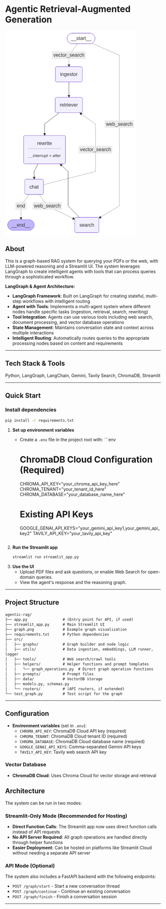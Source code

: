 # Agentic Retrieval-Augmented Generation

![Agentic RAG Flow](graph.png)

## About

This is a graph-based RAG system for querying your PDFs or the web, with LLM-powered reasoning and a Streamlit UI. The system leverages LangGraph to create intelligent agents with tools that can process queries through a sophisticated workflow.

**LangGraph & Agent Architecture:**
- **LangGraph Framework**: Built on LangGraph for creating stateful, multi-step workflows with intelligent routing
- **Agent with Tools**: Implements a multi-agent system where different nodes handle specific tasks (ingestion, retrieval, search, rewriting)
- **Tool Integration**: Agents can use various tools including web search, document processing, and vector database operations
- **State Management**: Maintains conversation state and context across multiple interactions
- **Intelligent Routing**: Automatically routes queries to the appropriate processing nodes based on content and requirements

---

## Tech Stack & Tools

Python, LangGraph, LangChain, Gemini, Tavily Search, ChromaDB, Streamlit

---

## Quick Start

### Install dependencies
```bash
pip install -r requirements.txt
```

1. **Set up environment variables**
   - Create a `.env` file in the project root with:
           ```env
      # ChromaDB Cloud Configuration (Required)
      CHROMA_API_KEY="your_chroma_api_key_here"
      CHROMA_TENANT="your_tenant_id_here"
      CHROMA_DATABASE="your_database_name_here"
      
      # Existing API Keys
      GOOGLE_GENAI_API_KEYS="your_gemini_api_key1,your_gemini_api_key2"
      TAVILY_API_KEY="your_tavily_api_key"
      ```
2. **Run the Streamlit app**
   ```bash
   streamlit run streamlit_app.py
   ```
3. **Use the UI**
   - Upload PDF files and ask questions, or enable Web Search for open-domain queries.
   - View the agent's response and the reasoning graph.

---

## Project Structure

```
agentic-rag/
├── app.py                # (Entry point for API, if used)
├── streamlit_app.py      # Main Streamlit UI
├── graph.png             # Example graph visualization
├── requirements.txt      # Python dependencies
├── src/
│   ├── graphs/           # Graph builder and node logic
│   ├── utils/            # Data ingestion, embeddings, LLM runner, logger
│   ├── tools/            # Web search/crawl tools
│   ├── helpers/          # Helper functions and prompt templates
│   │   └── graph_operations.py  # Direct graph operation functions
│   ├── prompts/          # Prompt files
│   ├── data/             # VectorDB storage
│   ├── models.py, schemas.py
│   └── routers/          # (API routers, if extended)
└── test_graph.py         # Test script for the graph
```

---

## Configuration

- **Environment variables** (set in `.env`):
  - `CHROMA_API_KEY`: ChromaDB Cloud API key (required)
  - `CHROMA_TENANT`: ChromaDB Cloud tenant ID (required)
  - `CHROMA_DATABASE`: ChromaDB Cloud database name (required)
  - `GOOGLE_GENAI_API_KEYS`: Comma-separated Gemini API keys
  - `TAVILY_API_KEY`: Tavily web search API key

### Vector Database
- **ChromaDB Cloud**: Uses Chroma Cloud for vector storage and retrieval

## Architecture

The system can be run in two modes:

### Streamlit-Only Mode (Recommended for Hosting)
- **Direct Function Calls**: The Streamlit app now uses direct function calls instead of API requests
- **No API Server Required**: All graph operations are handled directly through helper functions
- **Easier Deployment**: Can be hosted on platforms like Streamlit Cloud without needing a separate API server

### API Mode (Optional)
The system also includes a FastAPI backend with the following endpoints:
- `POST /graph/start` - Start a new conversation thread
- `POST /graph/continue` - Continue an existing conversation
- `POST /graph/finish` - Finish a conversation session

---
